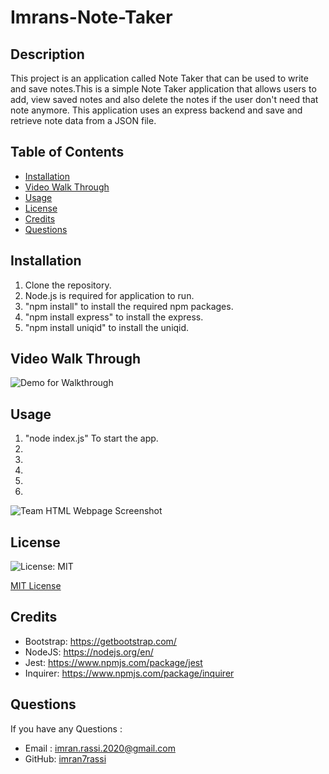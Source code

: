 # Imrans-Note-Taker

## Description

This project is an application called Note Taker that can be used to write and save notes.This is a simple Note Taker application that allows users to add, view saved notes and also delete the notes if the user don't need that note anymore. This application uses an express backend and save and retrieve note data from a JSON file. 

## Table of Contents
* [Installation](#installation)
* [Video Walk Through](#videowalkthrough)
* [Usage](#usage)
* [License](#license)
* [Credits](#credits)
* [Questions](#questions)

## Installation

1. Clone the repository.
2. Node.js is required for application to run.
3. "npm install" to install the required npm packages.
4. "npm install express" to install the express.
5. "npm install uniqid" to install the uniqid.

## Video Walk Through


![Demo for Walkthrough](./Assets/team-profile.gif)

## Usage 

1. "node index.js" To start the app.
2. 
3. 
4. 
5. 
6. 

![Team HTML Webpage Screenshot](./Assets/team_profile.png)

## License

![License: MIT](https://img.shields.io/github/license/TheInfamousGrim/orm-e-commerce-back-end?color=yellow)

[MIT License](/LICENSE)

## Credits

- Bootstrap: https://getbootstrap.com/
- NodeJS: https://nodejs.org/en/
- Jest: https://www.npmjs.com/package/jest
- Inquirer: https://www.npmjs.com/package/inquirer

## Questions

If you have any Questions :
  * Email : imran.rassi.2020@gmail.com
  * GitHub: [imran7rassi](https://github.com/imran7rassi)